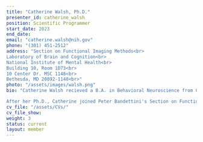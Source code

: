 ```yaml
---
title: "Catherine Walsh, Ph.D."
presenter_id: catherine_walsh
position: Scientific Programmer
start_date: 2023
end_date: 
email: "catherine.walsh@nih.gov"
phone: "(301) 451-2512"
address: "Section on Functional Imaging Methods<br>
Laboratory of Brain and Cognition<br>
National Institute of Mental Health<br>
Building 10, Room 1D73<br>
10 Center Dr. MSC 1148<br>
Bethesda, MD 20892-1148<br>"
photo: "/assets/images/walsh.png"
bio: "Catherine Walsh recieved a B.A. in Behavioral Neuroscience from Colgate University, where she used EEG to study early visual processing. Before attending graduate school, Catherine worked as a post-baccalaureate fellow with Dr. Alex Martin in the Lab of Brain and Cognition, where she had her first experiences working with fMRI. Catherine receieved her Ph.D in 2023 from the University of California, Los Angeles where she worked with Dr. Jesse Rissman to study individual differences in memory using behavioral and neuroimaging methods. 

After her Ph.D., Catherine joined Peter Bandettini's Section on Functional Imaging Methods at the NIMH as a Scientific Programmer. In this role, Catherine supports ongoing work in the lab by aiding with scientific programming, sharing of data and general IT support. Additionally, Catherine's own research seeks to apply the novel data acquisition and analysis methods developed in SFIM to the cognitive neuroscience of memory." 
cv_file: "/assets/CVs/"
cv_file_show: 
weight: 3
status: current
layout: member
---
```


